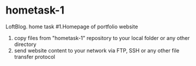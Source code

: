 # hometask-1
LoftBlog. home task #1.Homepage of portfolio website

1. copy files from "hometask-1" repository to your local folder or any other directory
2. send website content to your network via FTP, SSH or any other file transfer protocol
